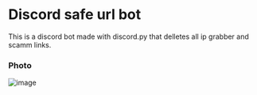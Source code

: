 # Discord safe url bot
This is a discord bot made with discord.py that delletes all ip grabber and scamm links.


### Photo

![image](https://www.linkpicture.com/q/image_2022-06-02_195254548.png)

